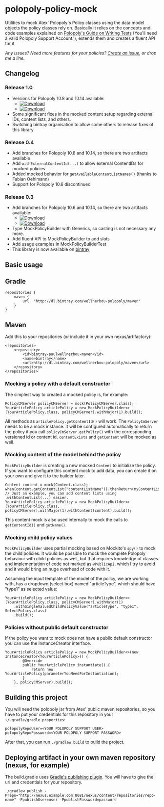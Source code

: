 polopoly-policy-mock
====================

Utilities to mock Atex' Polopoly's Policy classes using the data model objects the policy classes rely on.
Basically it relies on the concepts and code examples explained on
[Polopoly's Guide on Writing Tests](http://support.polopoly.com/doc/jar/10.6.1/dev-guide/testing.html) (You'll need
a valid Polopoly Support Account.'), extends them and creates a fluent API for it.

*Any issues? Need more features for your policies? [Create an issue](https://github.com/paulwellnerbou/polopoly-policy-mock/issues), or drop me a line.*

## Changelog

### Release 1.0

* Versions for Polopoly 10.8 and 10.14 available:
  * [ ![Download](https://api.bintray.com/packages/wellnerbou-polopoly/maven/polopoly-policy-mock/images/download.svg?version=polopoly10.14-1.0) ](https://bintray.com/wellnerbou-polopoly/maven/polopoly-policy-mock/polopoly10.14-1.0)
  * [ ![Download](https://api.bintray.com/packages/wellnerbou-polopoly/maven/polopoly-policy-mock/images/download.svg?version=polopoly10.8-1.0) ](https://bintray.com/wellnerbou-polopoly/maven/polopoly-policy-mock/polopoly10.8-1.0)
* Some significant fixes in the mocked content setup regarding external IDs, content lists, and others.
* Switching bintray organisation to allow some others to release fixes of this library

### Release 0.4

* Add branches for Polopoly 10.8 and 10.14, so there are two artifacts available
* Add `withExternalContentId(...)` to allow external ContentIDs for mocked policies
* Added mocked behavior for `getAvailableContentListNames()` (thanks to Fabian Oehlmann)
* Support for Polopoly 10.6 discontinued

### Release 0.3

* Add branches for Polopoly 10.6 and 10.14, so there are two artifacts available:
  * [ ![Download](https://api.bintray.com/packages/wellnerbou-polopoly/maven/polopoly-policy-mock/images/download.svg?version=polopoly10.14-0.3) ](https://bintray.com/wellnerbou-polopoly/maven/polopoly-policy-mock/polopoly10.6-0.3)
  * [ ![Download](https://api.bintray.com/packages/wellnerbou-polopoly/maven/polopoly-policy-mock/images/download.svg?version=polopoly10.6-0.3) ](https://bintray.com/wellnerbou-polopoly/maven/polopoly-policy-mock/polopoly10.6-0.3)
* Type MockPolicyBuilder with Generics, so casting is not necessary any more.
* Add fluent API to MockPolicyBuilder to add slots
* Add usage examples in MockPolicyBuilderTest
* This library is now available on [bintray](https://bintray.com/wellnerbou-polopoly/maven/polopoly-policy-mock)

## Basic usage

## Gradle

	repositories {
		maven {
			url  "http://dl.bintray.com/wellnerbou-polopoly/maven"
		}
	}

## Maven

Add this to your repositories (or include it in your own nexus/artifactory):

	<repositories>
		<repository>
			<id>bintray-paulwellnerbou-maven</id>
			<name>bintray</name>
			<url>http://dl.bintray.com/wellnerbou-polopoly/maven</url>
		</repository>
	</repositories>

### Mocking a policy with a default constructor

The simplest way to created a mocked policy is, for example:

    PolicyCMServer policyCMServer = mock(PolicyCMServer.class);
    YourArticlePolicy articlePolicy = new MockPolicyBuilder<>(YourArticlePolicy.class, policyCMServer).withMajor(1).build();

All methods as <code>articlePolicy.getContentId()</code> will work. The <code>PolicyCmServer</code> needs to be a mock instance. It will be configured
automatically to return the policy if you call <code>policyCmServer.getPolicy()</code> with the corresponding versioned id or content id. <code>contentExists</code>
and <code>getContent</code> will be mocked as well.

### Mocking content of the model behind the policy

<code>MockPolicyBuilder</code> is creating a new mocked <code>Content</code> to initialize the policy. If you want to configure this content mock to add data, you can create it
on your own and give it to the builder later.

    Content content = mock(Content.class);
    when(content.getContentList("contentListName")).thenReturn(myContentList); // Just an example, you can add content lists using .withContentList(...) easier.
    YourArticlePolicy articlePolicy = new MockPolicyBuilder<>(YourArticlePolicy.class, policyCMServer).withMajor(1).withContent(content).build();

This content mock is also used internally to mock the calls to <code>getContentId()</code> and <code>getName()</code>.

### Mocking child policy values

<code>MockPolicyBuilder</code> uses partial mocking based on Mockito's <code>spy()</code> to mock the child policies. It would be possible to mock the complete
Polopoly behaviour with child policies as well, but that requires knowledge of classes and implementation of code not marked as <code>@PublicApi</code>, which I try
to avoid and it would bring an huge overhead of code with it.

Assuming the input template of the model of the policy, we are working with, has a dropdown (select box) named "articleType", which should have "type1" as selected value:

    YourArticlePolicy articlePolicy = new MockPolicyBuilder<>(YourArticlePolicy.class, policyCMServer).withMajor(1)
        .withSingleValuedChildPolicyValue("articleType", "type1", SelectPolicy.class)
        .build();

### Policies without public default constructor

If the policy you want to mock does not have a public default constructor you can use the InstanceCreator interface.

    YourArticlePolicy articlePolicy = new MockPolicyBuilder<>(new InstanceCreator<YourArticlePolicy>() {
            @Override
            public YourArticlePolicy instantiate() {
                return new YourArticlePolicy(parameterYouNeedForInstantiation);
            }
        }, policyCMServer).build();

## Building this project

You will need the polopoly jar from Atex' public maven repositories, so you have to put your credentials for this repository in your <code>~/.gradle/gradle.properties</code>:

    polopolyRepoUser=<YOUR POLOPOLY SUPPORT USER>
    polopolyRepoPassword=<YOUR POLOPOLY SUPPORT PASSWORD>

After that, you can run <code>./gradlew build</code> to build the project.

## Deploying artifact in your own maven repository (nexus, for example)

The build.gradle uses [Gradle's publishing plugin](http://www.gradle.org/docs/current/userguide/publishing_maven.html). You will have to give the url
and credentials for your repository.

    ./gradlew publish -Prepo="http://nexus.example.com:8081/nexus/content/repositories/repo-name" -PpublishUser=user -PpublishPassword=password
